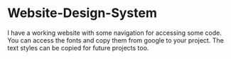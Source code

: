 # Website-Design-System

I have a working website with some navigation for accessing some code. You can access the fonts and copy them from google to your project. The text styles can be copied for future projects too.
